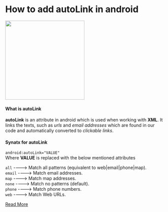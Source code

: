 # How to add autoLink in android

<img src ="https://storage.googleapis.com/gweb-uniblog-publish-prod/images/android_ambassador_v1_cmyk_200px.max-2800x2800.png" height="250" width="250">

#### What is autoLink
  **autoLink** is an attribute in android which is used when working with **XML**. It links the texts, such as _urls_ and _email addresses_ which are found in our code and automatically converted to _clickable links_.
  
#### Synatx for autoLink 

 `android:autoLink="VALUE"` </br>
  Where **VALUE** is replaced with the below mentioned attributes
   
   `all` ----> Match all patterns (equivalent to web|email|phone|map).</br>
   `email` ----> Match email addresses.</br>
   `map` ----> Match map addresses.</br>
   `none` ----> Match no patterns (default).</br>
   `phone` ----> Match phone numbers.</br>
   `web` ----> Match Web URLs.</br>
   
   [Read More](https://developer.android.com/reference/android/widget/TextView.html#attr_android:autoLink)
